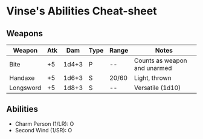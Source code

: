 # Vinse's Abilities Cheat-sheet
## Weapons
| Weapon    | Atk | Dam    | Type | Range | Notes
|-----------|-----|--------|------|-------|------------------------------
| Bite      | +5  |  1d4+3 | P    | --    | Counts as weapon and unarmed
| Handaxe   | +5  |  1d6+3 | S    | 20/60 | Light, thrown
| Longsword | +5  |  1d8+3 | S    | --    | Versatile (1d10)

## Abilities
- Charm Person (1/LR): O
- Second Wind (1/SR): O
